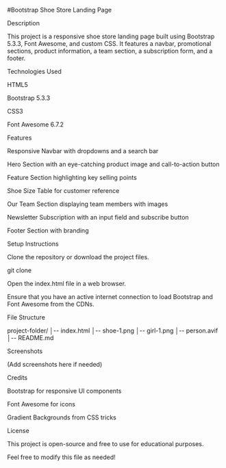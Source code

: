 #Bootstrap Shoe Store Landing Page

Description

This project is a responsive shoe store landing page built using Bootstrap 5.3.3, Font Awesome, and custom CSS. It features a navbar, promotional sections, product information, a team section, a subscription form, and a footer.

Technologies Used

HTML5

Bootstrap 5.3.3

CSS3

Font Awesome 6.7.2

Features

Responsive Navbar with dropdowns and a search bar

Hero Section with an eye-catching product image and call-to-action button

Feature Section highlighting key selling points

Shoe Size Table for customer reference

Our Team Section displaying team members with images

Newsletter Subscription with an input field and subscribe button

Footer Section with branding

Setup Instructions

Clone the repository or download the project files.

git clone <repository-url>

Open the index.html file in a web browser.

Ensure that you have an active internet connection to load Bootstrap and Font Awesome from the CDNs.

File Structure

project-folder/
│-- index.html
│-- shoe-1.png
│-- girl-1.png
│-- person.avif
│-- README.md

Screenshots

(Add screenshots here if needed)

Credits

Bootstrap for responsive UI components

Font Awesome for icons

Gradient Backgrounds from CSS tricks

License

This project is open-source and free to use for educational purposes.

Feel free to modify this file as needed!

